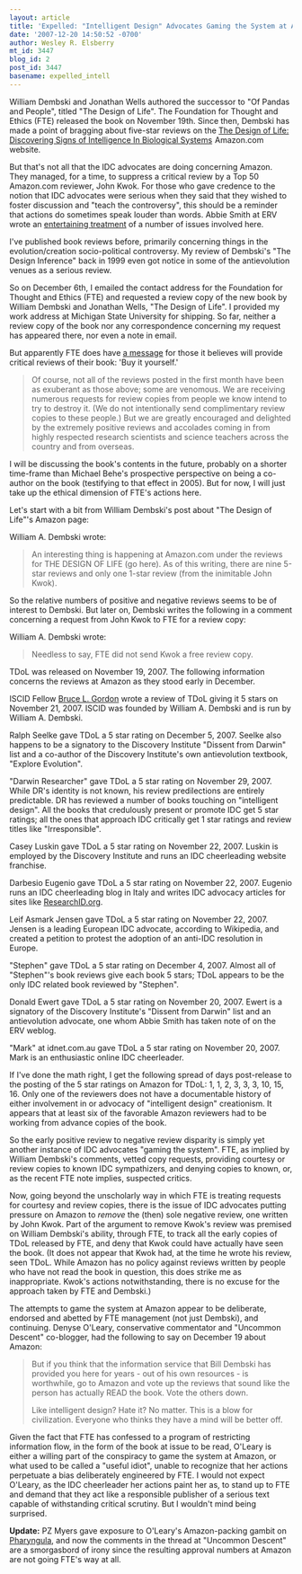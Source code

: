 ```yaml
---
layout: article
title: 'Expelled: "Intelligent Design" Advocates Gaming the System at Amazon'
date: '2007-12-20 14:50:52 -0700'
author: Wesley R. Elsberry
mt_id: 3447
blog_id: 2
post_id: 3447
basename: expelled_intell
---
```

William Dembski and Jonathan Wells authored the successor to "Of Pandas and People", titled "The Design of Life". The Foundation for Thought and Ethics (FTE) released the book on November 19th. Since then, Dembski has made a point of bragging about five-star reviews on the [The Design of Life: Discovering Signs of Intelligence In Biological Systems](http://www.amazon.com/gp/product/0980021308?ie=UTF8&amp;tag=onlinezoologi-20&amp;linkCode=as2&amp;camp=1789&amp;creative=9325&amp;creativeASIN=0980021308)<img src="http://www.assoc-amazon.com/e/ir?t=onlinezoologi-20&amp;l=as2&amp;o=1&amp;a=0980021308" alt="" width="1" height="1" style="border:none !important; margin:0px !important;" /> Amazon.com website.

But that's not all that the IDC advocates are doing concerning Amazon. They managed, for a time, to suppress a critical review by a Top 50 Amazon.com reviewer, John Kwok. For those who gave credence to the notion that IDC advocates were serious when they said that they wished to foster discussion and "teach the controversy", this should be a reminder that actions do sometimes speak louder than words. Abbie Smith at ERV wrote an [entertaining treatment](http://endogenousretrovirus.blogspot.com/2007/12/expelled-for-amazoncom-review.html) of a number of issues involved here.

I've published book reviews before, primarily concerning things in the evolution/creation socio-political controversy. My review of Dembski's "The Design Inference" back in 1999 even got notice in some of the antievolution venues as a serious review.

So on December 6th, I emailed the contact address for the Foundation for Thought and Ethics (FTE) and requested a review copy of the new book by William Dembski and Jonathan Wells, "The Design of Life". I provided my work address at Michigan State University for shipping. So far, neither a review copy of the book nor any correspondence concerning my request has appeared there, nor even a note in email.

But apparently FTE does have [a message](http://www.fteonline.com/newsletters/200712.html) for those it believes will provide critical reviews of their book: 'Buy it yourself.' 

> Of course, not all of the reviews posted in the first month have been as exuberant as those above; some are venomous. We are receiving numerous requests for review copies from people we know intend to try to destroy it. (We do not intentionally send complimentary review copies to these people.) But we are greatly encouraged and delighted by the extremely positive reviews and accolades coming in from highly respected research scientists and science teachers across the country and from overseas.

I will be discussing the book's contents in the future, probably on a shorter time-frame than Michael Behe's prospective perspective on being a co-author on the book (testifying to that effect in 2005). But for now, I will just take up the ethical dimension of FTE's actions here. 

Let's start with a bit from William Dembski's post about "The Design of Life"'s Amazon page:

William A. Dembski wrote:

> An interesting thing is happening at Amazon.com under the reviews for THE DESIGN OF LIFE (go here). As of this writing, there are nine 5-star reviews and only one 1-star review (from the inimitable John Kwok).

So the relative numbers of positive and negative reviews seems to be of interest to Dembski. But later on, Dembski writes the following in a comment concerning a request from John Kwok to FTE for a review copy:

William A. Dembski wrote:

> Needless to say, FTE did not send Kwok a free review copy.

TDoL was released on November 19, 2007. The following information concerns the reviews at Amazon as they stood early in December.

ISCID Fellow [Bruce L. Gordon](http://www.iscid.org/bruce-gordon.php) wrote a review of TDoL giving it 5 stars on November 21, 2007. ISCID was founded by William A. Dembski and is run by William A. Dembski.

Ralph Seelke gave TDoL a 5 star rating on December 5, 2007. Seelke also happens to be a signatory to the Discovery Institute "Dissent from Darwin" list and a co-author of the Discovery Institute's own antievolution textbook, "Explore Evolution".

"Darwin Researcher" gave TDoL a 5 star rating on November 29, 2007. While DR's identity is not known, his review predilections are entirely predictable. DR has reviewed a number of books touching on "intelligent design". All the books that credulously present or promote IDC get 5 star ratings; all the ones that approach IDC critically get 1 star ratings and review titles like "Irresponsible".

Casey Luskin gave TDoL a 5 star rating on November 22, 2007. Luskin is employed by the Discovery Institute and runs an IDC cheerleading website franchise.

Darbesio Eugenio gave TDoL a 5 star rating on November 22, 2007. Eugenio runs an IDC cheerleading blog in Italy and writes IDC advocacy articles for sites like [ResearchID.org](http://www.researchintelligentdesign.org/index.php?title=Complementary_specified_complexity&amp;printable=yes).

Leif Asmark Jensen gave TDoL a 5 star rating on November 22, 2007. Jensen is a leading European IDC advocate, according to Wikipedia, and created a petition to protest the adoption of an anti-IDC resolution in Europe.

"Stephen" gave TDoL a 5 star rating on December 4, 2007. Almost all of "Stephen"'s book reviews give each book 5 stars; TDoL appears to be the only IDC related book reviewed by "Stephen".

Donald Ewert gave TDoL a 5 star rating on November 20, 2007. Ewert is a signatory of the Discovery Institute's "Dissent from Darwin" list and an antievolution advocate, one whom Abbie Smith has taken note of on the ERV weblog.

"Mark" at idnet.com.au gave TDoL a 5 star rating on November 20, 2007. Mark is an enthusiastic online IDC cheerleader.

If I've done the math right, I get the following spread of days post-release to the posting of the 5 star ratings on Amazon for TDoL:  1, 1, 2, 3, 3, 3, 10, 15, 16. Only one of the reviewers does not have a documentable history of either involvement in or advocacy of "intelligent design" creationism. It appears that at least six of the favorable Amazon reviewers had to be working from advance copies of the book.

So the early positive review to negative review disparity is simply yet another instance of IDC advocates "gaming the system". FTE, as implied by William Dembski's comments, vetted copy requests, providing courtesy or review copies to known IDC sympathizers, and denying copies to known, or, as the recent FTE note implies, suspected critics.

Now, going beyond the unscholarly way in which FTE is treating requests for courtesy and review copies, there is the issue of IDC advocates putting pressure on Amazon to _remove_ the (then) sole negative review, one written by John Kwok. Part of the argument to remove Kwok's review was premised on William Dembski's ability, through FTE, to track all the early copies of TDoL released by FTE, and deny that Kwok could have actually have seen the book. (It does not appear that Kwok had, at the time he wrote his review, seen TDoL. While Amazon has no policy against reviews written by people who have not read the book in question, this does strike me as inappropriate. Kwok's actions notwithstanding, there is no excuse for the approach taken by FTE and Dembski.)

The attempts to game the system at Amazon appear to be deliberate, endorsed and abetted by FTE management (not just Dembski), and continuing. Denyse O'Leary, conservative commentator and "Uncommon Descent" co-blogger, had the following to say on December 19 about Amazon:

> But if you think that the information service that Bill Dembski has provided you here for years - out of his own resources - is worthwhile, go to Amazon and vote up the reviews that sound like the person has actually READ the book. Vote the others down.
> 
> Like intelligent design? Hate it? No matter. This is a blow for civilization. Everyone who thinks they have a mind will be better off.

Given the fact that FTE has confessed to a program of restricting information flow, in the form of the book at issue to be read, O'Leary is either a willing part of the conspiracy to game the system at Amazon, or what used to be called a "useful idiot", unable to recognize that her actions perpetuate a bias deliberately engineered by FTE. I would not expect O'Leary, as the IDC cheerleader her actions paint her as, to stand up to FTE and demand that they act like a responsible publisher of a serious text capable of withstanding critical scrutiny. But I wouldn't mind being surprised.

**Update:** PZ Myers gave exposure to O'Leary's Amazon-packing gambit on [Pharyngula](http://scienceblogs.com/pharyngula/2007/12/you_bastards.php), and now the comments in the thread at "Uncommon Descent" are a smorgasbord of irony since the resulting approval numbers at Amazon are not going FTE's way at all.
